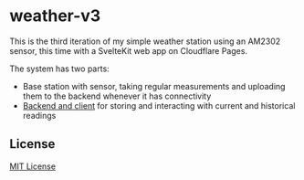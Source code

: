 # weather-v3

This is the third iteration of my simple weather station using an AM2302
sensor, this time with a SvelteKit web app on Cloudflare Pages.

The system has two parts:

- Base station with sensor, taking regular measurements and uploading them to
  the backend whenever it has connectivity
- [Backend and client](weather-app/README.md) for storing and interacting with
  current and historical readings

## License

[MIT License](LICENSE)
